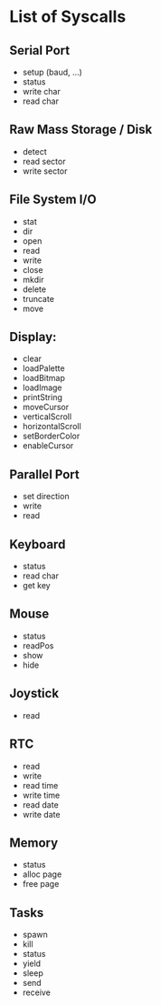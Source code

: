 # List of Syscalls

## Serial Port

- setup (baud, ...)
- status
- write char
- read char

## Raw Mass Storage / Disk

- detect
- read sector
- write sector

## File System I/O

- stat
- dir
- open
- read
- write
- close
- mkdir
- delete
- truncate
- move
   
## Display:

- clear
- loadPalette
- loadBitmap
- loadImage
- printString
- moveCursor
- verticalScroll
- horizontalScroll
- setBorderColor
- enableCursor

## Parallel Port

- set direction
- write
- read

## Keyboard

- status
- read char
- get key

## Mouse

- status
- readPos
- show
- hide

## Joystick

- read

## RTC

- read
- write
- read time
- write time
- read date
- write date

## Memory

- status
- alloc page
- free page

## Tasks

- spawn
- kill
- status
- yield
- sleep
- send
- receive